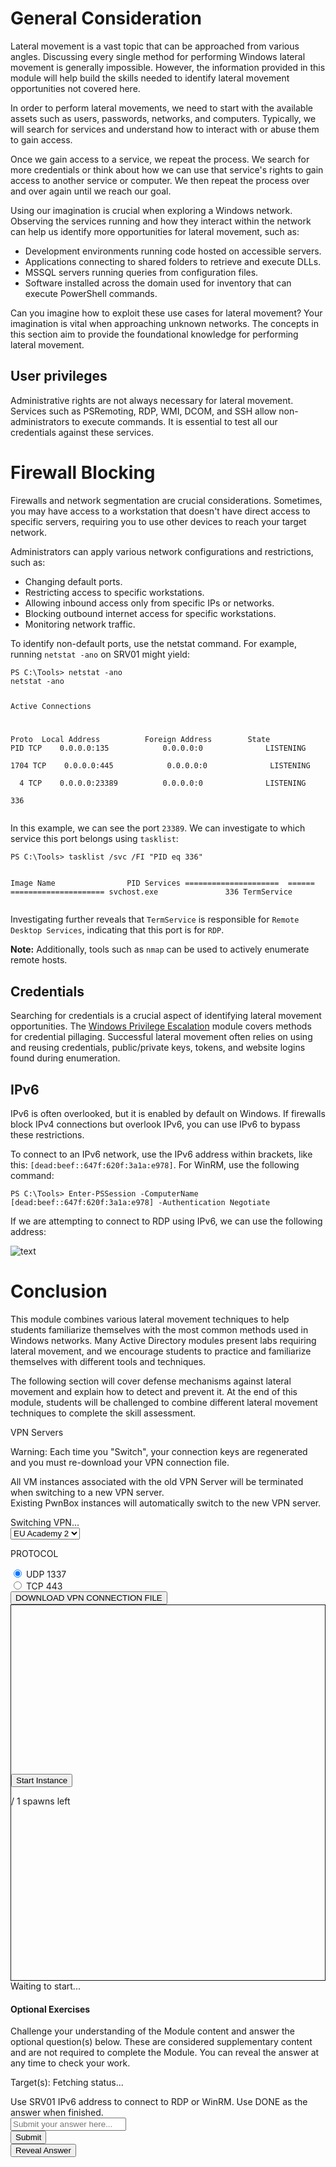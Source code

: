 
<h1>General Consideration</h1>
<p>Lateral movement is a vast topic that can be approached from various angles. Discussing every single method for performing Windows lateral movement is generally impossible. However, the information provided in this module will help build the skills needed to identify lateral movement opportunities not covered here.</p>
<p>In order to perform lateral movements, we need to start with the available assets such as users, passwords, networks, and computers. Typically, we will search for services and understand how to interact with or abuse them to gain access.</p>
<p>Once we gain access to a service, we repeat the process. We search for more credentials or think about how we can use that service's rights to gain access to another service or computer. We then repeat the process over and over again until we reach our goal.</p>
<p>Using our imagination is crucial when exploring a Windows network. Observing the services running and how they interact within the network can help us identify more opportunities for lateral movement, such as:</p>
<ul>
<li>Development environments running code hosted on accessible servers.</li>
<li>Applications connecting to shared folders to retrieve and execute DLLs.</li>
<li>MSSQL servers running queries from configuration files.</li>
<li>Software installed across the domain used for inventory that can execute PowerShell commands.</li>
</ul>
<p>Can you imagine how to exploit these use cases for lateral movement? Your imagination is vital when approaching unknown networks. The concepts in this section aim to provide the foundational knowledge for performing lateral movement.</p>
<h2>User privileges</h2>
<p>Administrative rights are not always necessary for lateral movement. Services such as PSRemoting, RDP, WMI, DCOM, and SSH allow non-administrators to execute commands. It is essential to test all our credentials against these services.</p>
<h1>Firewall Blocking</h1>
<p>Firewalls and network segmentation are crucial considerations. Sometimes, you may have access to a workstation that doesn't have direct access to specific servers, requiring you to use other devices to reach your target network.</p>
<p>Administrators can apply various network configurations and restrictions, such as:</p>
<ul>
<li>Changing default ports.</li>
<li>Restricting access to specific workstations.</li>
<li>Allowing inbound access only from specific IPs or networks.</li>
<li>Blocking outbound internet access for specific workstations.</li>
<li>Monitoring network traffic.</li>
</ul>
<p>To identify non-default ports, use the netstat command. For example, running <code>netstat -ano</code> on SRV01 might yield:</p>
<pre><code class="language-powershell-session">PS C:\Tools&gt; netstat -ano
netstat -ano

Active Connections

 Proto  Local Address          Foreign Address        State           PID
 TCP    0.0.0.0:135            0.0.0.0:0              LISTENING       1704
 TCP    0.0.0.0:445            0.0.0.0:0              LISTENING       4
 TCP    0.0.0.0:23389          0.0.0.0:0              LISTENING       336
</code></pre>
<p>In this example, we can see the port <code>23389</code>. We can investigate to which service this port belongs using <code>tasklist</code>:</p>
<pre><code class="language-powershell-session">PS C:\Tools&gt; tasklist /svc /FI "PID eq 336"

Image Name                PID Services
=====================  ====== =====================
svchost.exe               336 TermService
</code></pre>
<p>Investigating further reveals that <code>TermService</code> is responsible for <code>Remote Desktop Services</code>, indicating that this port is for <code>RDP</code>.</p>
<div class="card bg-light">
<div class="card-body">
<p class="mb-0"><b>Note:</b> Additionally, tools such as <code>nmap</code> can be used to actively enumerate remote hosts.</p>
</div>
</div>
<h2>Credentials</h2>
<p>Searching for credentials is a crucial aspect of identifying lateral movement opportunities. The <a href="https://academy.hackthebox.com/module/details/67">Windows Privilege Escalation</a> module covers methods for credential pillaging. Successful lateral movement often relies on using and reusing credentials, public/private keys, tokens, and website logins found during enumeration.</p>
<h2>IPv6</h2>
<p>IPv6 is often overlooked, but it is enabled by default on Windows. If firewalls block IPv4 connections but overlook IPv6, you can use IPv6 to bypass these restrictions.</p>
<p>To connect to an IPv6 network, use the IPv6 address within brackets, like this: <code>[dead:beef::647f:620f:3a1a:e978]</code>. For WinRM, use the following command:</p>
<pre><code class="language-powershell-session">PS C:\Tools&gt; Enter-PSSession -ComputerName [dead:beef::647f:620f:3a1a:e978] -Authentication Negotiate
</code></pre>
<p>If we are attempting to connect to RDP using IPv6, we can use the following address:</p>
<p><img alt="text" src="https://academy.hackthebox.com/storage/modules/263/ipv6_rdp.png"/></p>
<h1>Conclusion</h1>
<p>This module combines various lateral movement techniques to help students familiarize themselves with the most common methods used in Windows networks. Many Active Directory modules present labs requiring lateral movement, and we encourage students to practice and familiarize themselves with different tools and techniques.</p>
<p>The following section will cover defense mechanisms against lateral movement and explain how to detect and prevent it. At the end of this module, students will be challenged to combine different lateral movement techniques to complete the skill assessment.</p>
<div class="my-3 p-3 vpn-switch-card" id="vpn-switch">
<p class="font-size-14 color-white mb-0">VPN Servers</p>
<p class="font-size-13 mb-0">
<i class="fas fa-exclamation-triangle text-warning"></i><span class="color-white ml-1">Warning:</span> Each
                    time you "Switch",
                    your connection keys are regenerated and you must re-download your VPN connection file.
                </p>
<p class="font-size-13 mb-0">
                    All VM instances associated with the old VPN Server will be terminated when switching to
                    a new VPN server. <br/>
                    Existing PwnBox instances will automatically switch to the new VPN server.</p>
<div class="row mb-3">
<div class="col-12 mt-2">
<div class="d-none justify-content-center vpn-loader">
<div class="spinner-border text-success" role="status">
<span class="sr-only">Switching VPN...</span>
</div>
</div>
<select aria-label="vpn server" class="selectpicker custom-form-control vpnSelector badge-select" title="Select VPN Server">
<option data-content="&lt;div class='d-flex justify-content-between align-items-center'&gt; &lt;div class='server-title'&gt;US Academy 6 &lt;/div&gt; &lt;div class='d-flex align-items-center'&gt; &lt;span class='recommended'&gt; &lt;img src='/images/sparkles-solid.svg'/&gt;Recommended&lt;/span&gt;  &lt;div class='d-flex align-items-center justify-content-center mr-2 load load-success '&gt;low Load  &lt;/div&gt;  &lt;/div&gt;&lt;/div&gt;" data-level="29" value="17">US Academy 6</option>
<option data-content="&lt;div class='d-flex justify-content-between align-items-center'&gt; &lt;div class='server-title'&gt;US Academy 1 &lt;/div&gt; &lt;div class='d-flex align-items-center'&gt;  &lt;div class='d-flex align-items-center justify-content-center mr-2 load load-warning '&gt;medium Load  &lt;/div&gt;  &lt;/div&gt;&lt;/div&gt;" data-level="32" value="4">US Academy 1</option>
<option data-content="&lt;div class='d-flex justify-content-between align-items-center'&gt; &lt;div class='server-title'&gt;US Academy 5 &lt;/div&gt; &lt;div class='d-flex align-items-center'&gt;  &lt;div class='d-flex align-items-center justify-content-center mr-2 load load-warning '&gt;medium Load  &lt;/div&gt;  &lt;/div&gt;&lt;/div&gt;" data-level="32" value="16">US Academy 5</option>
<option data-content="&lt;div class='d-flex justify-content-between align-items-center'&gt; &lt;div class='server-title'&gt;US Academy 2 &lt;/div&gt; &lt;div class='d-flex align-items-center'&gt;  &lt;div class='d-flex align-items-center justify-content-center mr-2 load load-warning '&gt;medium Load  &lt;/div&gt;  &lt;/div&gt;&lt;/div&gt;" data-level="33" value="5">US Academy 2</option>
<option data-content="&lt;div class='d-flex justify-content-between align-items-center'&gt; &lt;div class='server-title'&gt;US Academy 4 &lt;/div&gt; &lt;div class='d-flex align-items-center'&gt;  &lt;div class='d-flex align-items-center justify-content-center mr-2 load load-warning '&gt;medium Load  &lt;/div&gt;  &lt;/div&gt;&lt;/div&gt;" data-level="33" value="13">US Academy 4</option>
<option data-content="&lt;div class='d-flex justify-content-between align-items-center'&gt; &lt;div class='server-title'&gt;US Academy 3 &lt;/div&gt; &lt;div class='d-flex align-items-center'&gt;  &lt;div class='d-flex align-items-center justify-content-center mr-2 load load-warning '&gt;medium Load  &lt;/div&gt;  &lt;/div&gt;&lt;/div&gt;" data-level="36" value="9">US Academy 3</option>
<option data-content="&lt;div class='d-flex justify-content-between align-items-center'&gt; &lt;div class='server-title'&gt;EU Academy 5 &lt;/div&gt; &lt;div class='d-flex align-items-center'&gt; &lt;span class='recommended'&gt; &lt;img src='/images/sparkles-solid.svg'/&gt;Recommended&lt;/span&gt;  &lt;div class='d-flex align-items-center justify-content-center mr-2 load load-warning '&gt;medium Load  &lt;/div&gt;  &lt;/div&gt;&lt;/div&gt;" data-level="37" value="12">EU Academy 5</option>
<option data-content="&lt;div class='d-flex justify-content-between align-items-center'&gt; &lt;div class='server-title'&gt;EU Academy 2 &lt;/div&gt; &lt;div class='d-flex align-items-center'&gt;  &lt;div class='d-flex align-items-center justify-content-center mr-2 load load-warning '&gt;medium Load  &lt;/div&gt;  &lt;/div&gt;&lt;/div&gt;" data-level="38" selected="" value="2">EU Academy 2</option>
<option data-content="&lt;div class='d-flex justify-content-between align-items-center'&gt; &lt;div class='server-title'&gt;EU Academy 1 &lt;/div&gt; &lt;div class='d-flex align-items-center'&gt;  &lt;div class='d-flex align-items-center justify-content-center mr-2 load load-warning '&gt;medium Load  &lt;/div&gt;  &lt;/div&gt;&lt;/div&gt;" data-level="40" value="1">EU Academy 1</option>
<option data-content="&lt;div class='d-flex justify-content-between align-items-center'&gt; &lt;div class='server-title'&gt;EU Academy 3 &lt;/div&gt; &lt;div class='d-flex align-items-center'&gt;  &lt;div class='d-flex align-items-center justify-content-center mr-2 load load-warning '&gt;medium Load  &lt;/div&gt;  &lt;/div&gt;&lt;/div&gt;" data-level="42" value="14">EU Academy 3</option>
<option data-content="&lt;div class='d-flex justify-content-between align-items-center'&gt; &lt;div class='server-title'&gt;EU Academy 4 &lt;/div&gt; &lt;div class='d-flex align-items-center'&gt;  &lt;div class='d-flex align-items-center justify-content-center mr-2 load load-warning '&gt;medium Load  &lt;/div&gt;  &lt;/div&gt;&lt;/div&gt;" data-level="43" value="11">EU Academy 4</option>
<option data-content="&lt;div class='d-flex justify-content-between align-items-center'&gt; &lt;div class='server-title'&gt;EU Academy 6 &lt;/div&gt; &lt;div class='d-flex align-items-center'&gt;  &lt;div class='d-flex align-items-center justify-content-center mr-2 load load-warning '&gt;medium Load  &lt;/div&gt;  &lt;/div&gt;&lt;/div&gt;" data-level="47" value="15">EU Academy 6</option>
</select>
<p class="font-size-14 color-white mb-0 mt-2">PROTOCOL</p>
<div class="d-flex">
<div class="custom-control custom-radio custom-control-inline">
<input checked="" class="custom-control-input" id="rd_1" name="vpn-protocol" type="radio" value="udp"/>
<label class="custom-control-label green font-size-14" for="rd_1">UDP
                                    1337</label>
</div>
<div class="custom-control custom-radio">
<input class="custom-control-input" id="rd_2" name="vpn-protocol" type="radio" value="tcp"/>
<label class="custom-control-label green font-size-14" for="rd_2">TCP
                                    443</label>
</div>
</div>
<div class="d-flex justify-content-center">
<button class="btn btn-outline-success btn-lg download-vpn-settings mt-3 px-5 font-size-12">
                                DOWNLOAD VPN CONNECTION FILE
                            </button>
</div>
</div>
</div>
</div>
<div class="mb-5 pwnbox-select-card"></div>
<div id="screen" style="height: 600px; border: 1px solid;">
<div class="screenPlaceholder">
<div class="instanceLoading" style="display: none;">
<h1 class="text-center" style="margin-top: 270px;"><i class="fa fa-circle-notch fa-spin"></i>
</h1>
<div class="text-center">Instance is starting...</div>
</div>
<div class="instanceTerminating" style="display: none;">
<h1 class="text-center" style="margin-top: 270px;"><i class="fa fa-circle-notch fa-spin"></i>
</h1>
<div class="text-center">Terminating instance...</div>
</div>
<div class="row instanceStart max-width-canvas">
<div class="col-4"></div>
<div class="col-4">
<button class="startInstanceBtn btn btn-success text-light btn-lg btn-block" style="margin-top: 270px;">Start Instance
                            </button>
<p class="text-center mt-2 font-size-13 font-secondary">
<span class="text-success spawnsLeft">
<i class="fal fa-infinity"></i>
</span> / 1 spawns left
                            </p>
</div>
<div class="col-4"></div>
</div>
</div>
</div>
<div class="row align-center justify-center my-4">
<div class="col-5 justify-start">
<button class="instance-button fullScreenBtn btn btn-light btn-sm float-left" style="display:none;" target="_blank"><i class="fad fa-expand text-success mr-1"></i>  Full Screen
                    </button>
<button class="instance-button terminateInstanceBtn btn btn-light btn-sm ml-2" style="display:none;"><i class="fad fa-times text-danger"></i>  Terminate
                    </button>
<button class="instance-button resetInstanceBtn btn btn-light btn-sm ml-1" style="display:none;"><i class="fad fa-sync text-warning mr-2"></i>  Reset
                    </button>
<div class="btn-group" role="group">
<button class="instance-button extendInstanceBtn btn btn-light btn-sm ml-1" style="display:none;cursor: default;">Life Left:
                            <span class="lifeLeft"></span>m
                        </button>
<button class="extendInstanceBtn extendInstanceBtnClicker btn btn-light btn-sm" data-title="Extend Life" data-toggle="tooltip" style="display:none;"><i class="fa fa-plus text-success"></i></button>
</div>
</div>
<div class="col-7 justify-end pt-2 pr-2 font-size-small text-right" id="statusText">Waiting to
                    start...
                </div>
</div>
<div class="card" id="questionsDiv">
<div class="card-body">
<div class="row">
<div class="col-9">
<h4 class="card-title mt-0 font-size-medium">Optional Exercises</h4>
<p class="card-title-desc font-size-large font-size-15">
                                Challenge your understanding of the Module content and answer the optional
                                question(s) below. These are considered supplementary content and are not
                                required to complete the Module. You can reveal the answer at any time to check
                                your work.
                            </p>
<p class="card-title-desc font-size-large font-size-15 mb-0">
    Target(s): <span class="text-success">
<span class="target" style="cursor:pointer;">
<i class="fad fa-circle-notch fa-spin"></i>
<span class="spawnTargetBtn">Fetching status...</span>
</span>
</span>
<button class="resetTargetBtn btn btn-light btn-sm" data-title="Reset Target(s)" data-toggle="tooltip" style="cursor: pointer; display: none;">
<i class="fad fa-sync text-warning"></i>
</button>
<br/>
<div class="d-flex align-items-center targetLifeContainer">
<span class="targetLifeTimeContainer" style="display: none;">
            Life Left: <span class="targetLifeTime font-size-15">0</span> minute(s)
                            <button class="extendTargetSystemBtn btn btn-light btn-sm module-button" data-title="Extend Life by 1 hour (up to 6 hours total lifespan)" data-toggle="tooltip">
<i class="fa fa-plus text-success extend-icon"></i>
<div class="extend-loader spinner-border spinner-border-small text-success d-none" role="status">
</div>
</button>
<button class="text-danger btn btn-light btn-sm module-button font-size-16 mb-1" data-target="#terminateVmModal" data-toggle="modal">
                    Terminate <span class="fa-regular fa-x text-danger font-size-13 ml-2"></span>
</button>
</span>
</div>
</p>
</div>
</div>
<div>
<div>
<label class="module-question" for="86">Use SRV01 IPv6 address to connect to RDP or WinRM. Use DONE as the answer when finished.</label>
<div class="row">
<div class="col-lg-8 mb-4">
<input class="form-control bg-color-blue-nav" color="green" id="exerciseAnswer86" maxlength="191" placeholder="Submit your answer here..." type="text"/>
</div>
<div class="col-lg-2 mb-4">
<button class="btn btn-primary btn-block btnAnswerExercise" data-exercise-id="86" id="btnAnswerExercise86">
<div class="submit-button-text">
<i class="fad fa-flag-checkered mr-2"></i> Submit
                                        </div>
<div class="submit-button-loader mx-4 d-none">
<i class="fa fa-circle-notch fa-spin"></i>
</div>
</button>
</div>
<div class="col-lg-2 mb-4">
<button class="btn btn-outline-warning btn-block" data-target="#revealExerciseAnswer86" data-toggle="modal" id="answerExerciseBtn86"><i class="fad fa-life-ring mr-2"></i> Reveal Answer
                                    </button>
</div>
</div>
<div class="">
</div>
</div>
</div>
</div>
</div>
